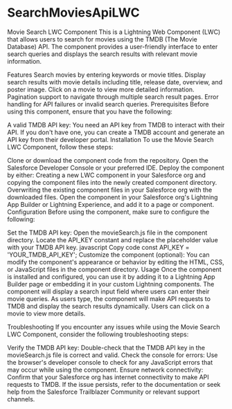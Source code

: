 # SearchMoviesApiLWC
Movie Search LWC Component
This is a Lightning Web Component (LWC) that allows users to search for movies using the TMDB (The Movie Database) API. The component provides a user-friendly interface to enter search queries and displays the search results with relevant movie information.

Features
Search movies by entering keywords or movie titles.
Display search results with movie details including title, release date, overview, and poster image.
Click on a movie to view more detailed information.
Pagination support to navigate through multiple search result pages.
Error handling for API failures or invalid search queries.
Prerequisites
Before using this component, ensure that you have the following:

A valid TMDB API key: You need an API key from TMDB to interact with their API. If you don't have one, you can create a TMDB account and generate an API key from their developer portal.
Installation
To use the Movie Search LWC Component, follow these steps:

Clone or download the component code from the repository.
Open the Salesforce Developer Console or your preferred IDE.
Deploy the component by either:
Creating a new LWC component in your Salesforce org and copying the component files into the newly created component directory.
Overwriting the existing component files in your Salesforce org with the downloaded files.
Open the component in your Salesforce org's Lightning App Builder or Lightning Experience, and add it to a page or component.
Configuration
Before using the component, make sure to configure the following:

Set the TMDB API key: Open the movieSearch.js file in the component directory. Locate the API_KEY constant and replace the placeholder value with your TMDB API key.
javascript
Copy code
const API_KEY = 'YOUR_TMDB_API_KEY';
Customize the component (optional): You can modify the component's appearance or behavior by editing the HTML, CSS, or JavaScript files in the component directory.
Usage
Once the component is installed and configured, you can use it by adding it to a Lightning App Builder page or embedding it in your custom Lightning components. The component will display a search input field where users can enter their movie queries. As users type, the component will make API requests to TMDB and display the search results dynamically. Users can click on a movie to view more details.

Troubleshooting
If you encounter any issues while using the Movie Search LWC Component, consider the following troubleshooting steps:

Verify the TMDB API key: Double-check that the TMDB API key in the movieSearch.js file is correct and valid.
Check the console for errors: Use the browser's developer console to check for any JavaScript errors that may occur while using the component.
Ensure network connectivity: Confirm that your Salesforce org has internet connectivity to make API requests to TMDB.
If the issue persists, refer to the documentation or seek help from the Salesforce Trailblazer Community or relevant support channels.
